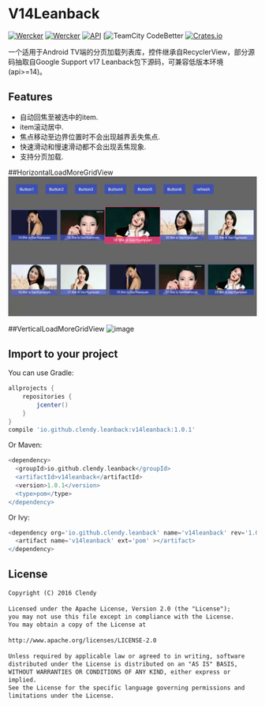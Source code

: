 # V14Leanback
[![Wercker](https://img.shields.io/badge/Gradle-2.2.2-brightgreen.svg)]()
[![Wercker](https://img.shields.io/badge/version-V1.0.1-brightgreen.svg)]()
[![API](https://img.shields.io/badge/API-14%2B-green.svg?style=flat)](https://android-arsenal.com/api?level=14)
[![TeamCity CodeBetter](https://img.shields.io/teamcity/codebetter/bt428.svg?maxAge=2592000)
[![Crates.io](https://img.shields.io/crates/l/rustc-serialize.svg?maxAge=2592000)](http://www.apache.org/licenses/LICENSE-2.0)
   <p>   一个适用于Android TV端的分页加载列表库，控件继承自RecyclerView，部分源码抽取自Google Support v17 Leanback包下源码，可兼容低版本环境(api>=14)。
   
Features
--------  
  * 自动回焦至被选中的item.
  * item滚动居中.
  * 焦点移动至边界位置时不会出现越界丢失焦点.
  * 快速滑动和慢速滑动都不会出现丢焦现象.
  * 支持分页加载.
  
  ##HorizontalLoadMoreGridView
  ![image](https://github.com/Clendy/V14Leanback/blob/master/screenshots/Horizontal.gif)
  
  ##VerticalLoadMoreGridView
  ![image](https://github.com/Clendy/V14Leanback/blob/master/screenshots/vertical.gif)
  
Import to your project
--------
You can use Gradle:
```groovy
allprojects {
    repositories {
        jcenter()
    }
}
compile 'io.github.clendy.leanback:v14leanback:1.0.1'
```

Or Maven:
```groovy
<dependency>
  <groupId>io.github.clendy.leanback</groupId>
  <artifactId>v14leanback</artifactId>
  <version>1.0.1</version>
  <type>pom</type>
</dependency>
```

Or Ivy:
```groovy
<dependency org='io.github.clendy.leanback' name='v14leanback' rev='1.0.1'>
  <artifact name='v14leanback' ext='pom' ></artifact>
</dependency>
```
License
--------
```
Copyright (C) 2016 Clendy

Licensed under the Apache License, Version 2.0 (the "License");
you may not use this file except in compliance with the License.
You may obtain a copy of the License at

http://www.apache.org/licenses/LICENSE-2.0

Unless required by applicable law or agreed to in writing, software
distributed under the License is distributed on an "AS IS" BASIS,
WITHOUT WARRANTIES OR CONDITIONS OF ANY KIND, either express or implied.
See the License for the specific language governing permissions and
limitations under the License.
```
